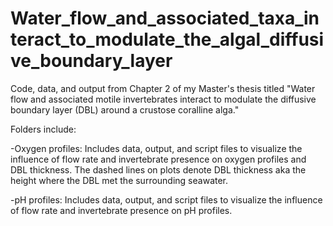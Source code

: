 # Water_flow_and_associated_taxa_interact_to_modulate_the_algal_diffusive_boundary_layer

Code, data, and output from Chapter 2 of my Master's thesis titled "Water flow and associated motile invertebrates interact to modulate the diffusive boundary layer (DBL) around a crustose coralline alga."

Folders include:

-Oxygen profiles: Includes data, output, and script files to visualize the influence of flow rate and invertebrate presence on oxygen profiles and DBL thickness. The dashed lines on plots denote DBL thickness aka the height where the DBL met the surrounding seawater.

-pH profiles: Includes data, output, and script files to visualize the influence of flow rate and invertebrate presence on pH profiles.
